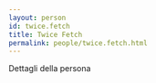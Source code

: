 ```yaml
---
layout: person
id: twice.fetch
title: Twice Fetch
permalink: people/twice.fetch.html
---
```


Dettagli della persona
